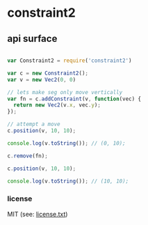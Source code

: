 # constraint2

## api surface

```javascript

var Constraint2 = require('constraint2')

var c = new Constraint2();
var v = new Vec2(0, 0)

// lets make seg only move vertically
var fn = c.addConstraint(v, function(vec) {
  return new Vec2(v.x, vec.y);
});

// attempt a move
c.position(v, 10, 10);

console.log(v.toString()); // (0, 10);

c.remove(fn);

c.position(v, 10, 10);

console.log(v.toString()); // (10, 10);

```



### license

MIT (see: [license.txt](blob/master/license.txt))

